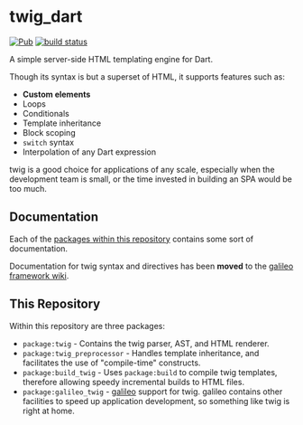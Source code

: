 # twig_dart
[![Pub](https://img.shields.io/pub/v/twig.svg)](https://pub.dartlang.org/packages/twig_dart)
[![build status](https://travis-ci.org/galileo-dart/twig.svg)](https://travis-ci.org/insinfo/twig_dart)

A simple server-side HTML templating engine for Dart.

Though its syntax is but a superset of HTML, it supports features such as:
* **Custom elements**
* Loops
* Conditionals
* Template inheritance
* Block scoping
* `switch` syntax
* Interpolation of any Dart expression

twig is a good choice for applications of any scale, especially when the development team is small,
or the time invested in building an SPA would be too much.

## Documentation
Each of the [packages within this repository](#this-repository) contains
some sort of documentation.

Documentation for twig syntax and directives has been
**moved** to the
[galileo framework wiki](https://docs.galileodart.com/packages/front-end/twig).

## This Repository
Within this repository are three packages:

* `package:twig` - Contains the twig parser, AST, and HTML renderer.
* `package:twig_preprocessor` - Handles template inheritance, and facilitates the use of "compile-time" constructs.
* `package:build_twig` - Uses `package:build` to compile twig templates, therefore allowing speedy incremental builds to HTML files.
* `package:galileo_twig` - [galileo](https://galileo-dart.github.io) support for twig. galileo contains other
facilities to speed up application development, so something like twig is right at home.
